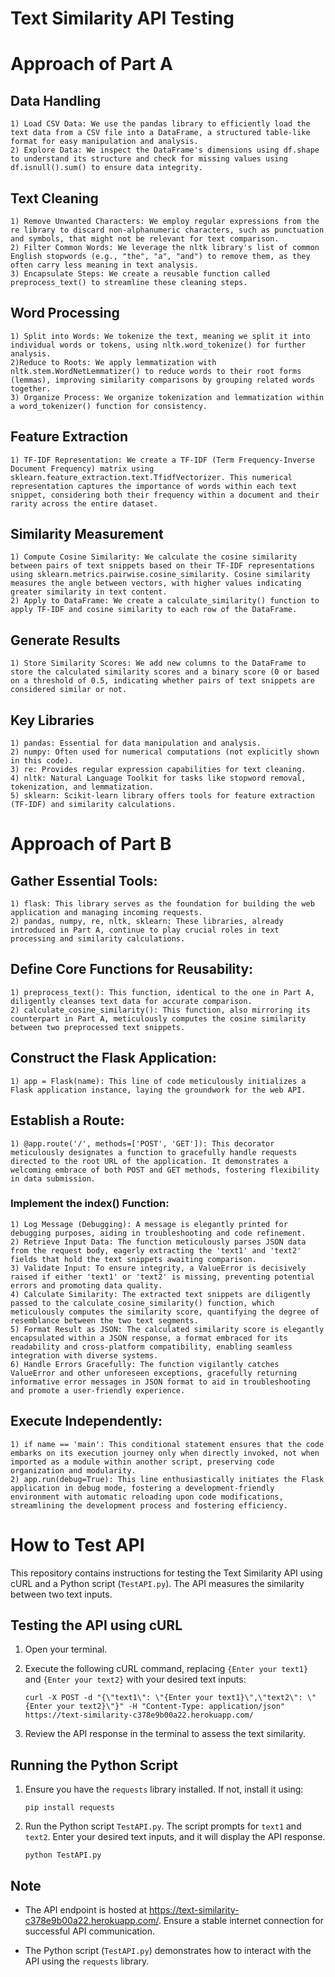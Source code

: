 # Text Similarity API Testing
 
# Approach of Part A
## Data Handling
    1) Load CSV Data: We use the pandas library to efficiently load the text data from a CSV file into a DataFrame, a structured table-like format for easy manipulation and analysis.
    2) Explore Data: We inspect the DataFrame's dimensions using df.shape to understand its structure and check for missing values using df.isnull().sum() to ensure data integrity.
## Text Cleaning
    1) Remove Unwanted Characters: We employ regular expressions from the re library to discard non-alphanumeric characters, such as punctuation and symbols, that might not be relevant for text comparison.
    2) Filter Common Words: We leverage the nltk library's list of common English stopwords (e.g., "the", "a", "and") to remove them, as they often carry less meaning in text analysis.
    3) Encapsulate Steps: We create a reusable function called preprocess_text() to streamline these cleaning steps.
## Word Processing
    1) Split into Words: We tokenize the text, meaning we split it into individual words or tokens, using nltk.word_tokenize() for further analysis.
    2)Reduce to Roots: We apply lemmatization with nltk.stem.WordNetLemmatizer() to reduce words to their root forms (lemmas), improving similarity comparisons by grouping related words together.
    3) Organize Process: We organize tokenization and lemmatization within a word_tokenizer() function for consistency.
## Feature Extraction
    1) TF-IDF Representation: We create a TF-IDF (Term Frequency-Inverse Document Frequency) matrix using sklearn.feature_extraction.text.TfidfVectorizer. This numerical representation captures the importance of words within each text snippet, considering both their frequency within a document and their rarity across the entire dataset.
## Similarity Measurement
    1) Compute Cosine Similarity: We calculate the cosine similarity between pairs of text snippets based on their TF-IDF representations using sklearn.metrics.pairwise.cosine_similarity. Cosine similarity measures the angle between vectors, with higher values indicating greater similarity in text content.
    2) Apply to DataFrame: We create a calculate_similarity() function to apply TF-IDF and cosine similarity to each row of the DataFrame.
## Generate Results
    1) Store Similarity Scores: We add new columns to the DataFrame to store the calculated similarity scores and a binary score (0 or based on a threshold of 0.5, indicating whether pairs of text snippets are considered similar or not.
## Key Libraries
    1) pandas: Essential for data manipulation and analysis.
    2) numpy: Often used for numerical computations (not explicitly shown in this code).
    3) re: Provides regular expression capabilities for text cleaning.
    4) nltk: Natural Language Toolkit for tasks like stopword removal, tokenization, and lemmatization.
    5) sklearn: Scikit-learn library offers tools for feature extraction (TF-IDF) and similarity calculations.

 
# Approach of Part B
## Gather Essential Tools:
    1) flask: This library serves as the foundation for building the web application and managing incoming requests.
    2) pandas, numpy, re, nltk, sklearn: These libraries, already introduced in Part A, continue to play crucial roles in text processing and similarity calculations.
## Define Core Functions for Reusability:
    1) preprocess_text(): This function, identical to the one in Part A, diligently cleanses text data for accurate comparison.
    2) calculate_cosine_similarity(): This function, also mirroring its counterpart in Part A, meticulously computes the cosine similarity between two preprocessed text snippets.
## Construct the Flask Application:
    1) app = Flask(name): This line of code meticulously initializes a Flask application instance, laying the groundwork for the web API.
## Establish a Route:
    1) @app.route('/', methods=['POST', 'GET']): This decorator meticulously designates a function to gracefully handle requests directed to the root URL of the application. It demonstrates a welcoming embrace of both POST and GET methods, fostering flexibility in data submission.
### Implement the index() Function:
    1) Log Message (Debugging): A message is elegantly printed for debugging purposes, aiding in troubleshooting and code refinement.
    2) Retrieve Input Data: The function meticulously parses JSON data from the request body, eagerly extracting the 'text1' and 'text2' fields that hold the text snippets awaiting comparison.
    3) Validate Input: To ensure integrity, a ValueError is decisively raised if either 'text1' or 'text2' is missing, preventing potential errors and promoting data quality.
    4) Calculate Similarity: The extracted text snippets are diligently passed to the calculate_cosine_similarity() function, which meticulously computes the similarity score, quantifying the degree of resemblance between the two text segments.
    5) Format Result as JSON: The calculated similarity score is elegantly encapsulated within a JSON response, a format embraced for its readability and cross-platform compatibility, enabling seamless integration with diverse systems.
    6) Handle Errors Gracefully: The function vigilantly catches ValueError and other unforeseen exceptions, gracefully returning informative error messages in JSON format to aid in troubleshooting and promote a user-friendly experience.
## Execute Independently:
    1) if name == 'main': This conditional statement ensures that the code embarks on its execution journey only when directly invoked, not when imported as a module within another script, preserving code organization and modularity.
    2) app.run(debug=True): This line enthusiastically initiates the Flask application in debug mode, fostering a development-friendly environment with automatic reloading upon code modifications, streamlining the development process and fostering efficiency.




# How to Test API
 
This repository contains instructions for testing the Text Similarity API using cURL and a Python script (`TestAPI.py`). The API measures the similarity between two text inputs.

 ## Testing the API using cURL

1. Open your terminal.
 
2. Execute the following cURL command, replacing `{Enter your text1}` and `{Enter your text2}` with your desired text inputs:
 
    ```
    curl -X POST -d "{\"text1\": \"{Enter your text1}\",\"text2\": \"{Enter your text2}\"}" -H "Content-Type: application/json" https://text-similarity-c378e9b00a22.herokuapp.com/
    ```
 
3. Review the API response in the terminal to assess the text similarity.
 
## Running the Python Script
 
1. Ensure you have the `requests` library installed. If not, install it using:
 
    ```
    pip install requests
    ```
 
2. Run the Python script `TestAPI.py`. The script prompts for `text1` and `text2`. Enter your desired text inputs, and it will display the API response.
 
    ```
    python TestAPI.py
    ```
 
## Note
 
- The API endpoint is hosted at https://text-similarity-c378e9b00a22.herokuapp.com/. Ensure a stable internet connection for successful API communication.
 
- The Python script (`TestAPI.py`) demonstrates how to interact with the API using the `requests` library.